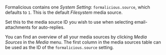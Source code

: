 Formalicious contains one _System Setting_: `formalicious.source`, which defaults to `1`. This is the default _Filesystem_ media source.

Set this to the media source ID you wish to use when selecting email-attachments for auto-replies.

You can find an overview of all your media sources by clicking _Media Sources_ in the _Media_ menu. The first column in the media sources table can be used as the ID of the `formalicious.source` setting.
